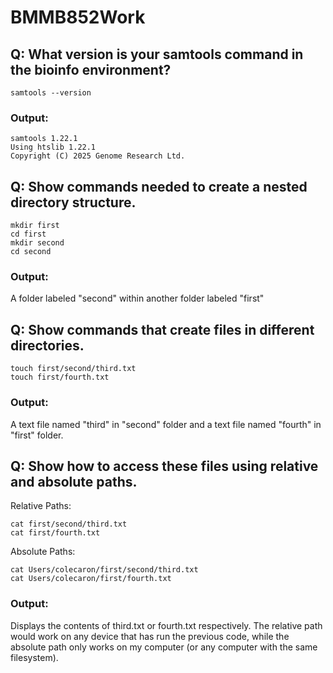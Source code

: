 # BMMB852Work

## Q: What version is your samtools command in the bioinfo environment?

``` samtools --version ```

### Output:
```
samtools 1.22.1
Using htslib 1.22.1
Copyright (C) 2025 Genome Research Ltd.
```
## Q: Show commands needed to create a nested directory structure.

```
mkdir first
cd first
mkdir second
cd second
```


### Output: 
A folder labeled "second" within another folder labeled "first"

## Q: Show commands that create files in different directories.
```
touch first/second/third.txt
touch first/fourth.txt
```
### Output: 
A text file named "third" in "second" folder and a text file named "fourth" in "first" folder.

## Q: Show how to access these files using relative and absolute paths.

Relative Paths:
```
cat first/second/third.txt
cat first/fourth.txt
```
Absolute Paths:
```
cat Users/colecaron/first/second/third.txt
cat Users/colecaron/first/fourth.txt
```

### Output: 
Displays the contents of third.txt or fourth.txt respectively. The relative path would work on any device that has run the previous code, while the absolute path only works on my computer (or any computer with the same filesystem).

